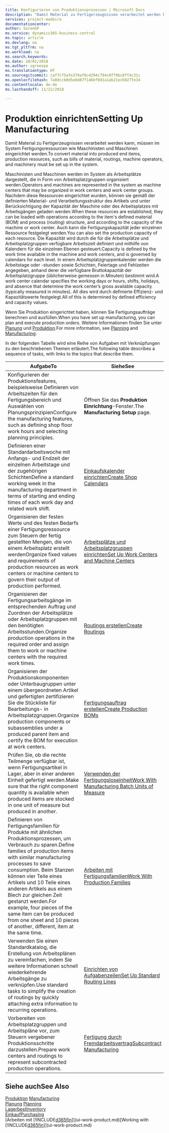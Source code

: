 ```yaml
---
title: Konfigurieren von Produktionsprozessen | Microsoft Docs
description: "Damit Material zu Fertigerzeugnissen verarbeitet werden kann, müssen im System Fertigungsressourcen wie Maschinisten und Maschinen eingerichtet werden."
services: project-madeira
documentationcenter: 
author: SorenGP
ms.service: dynamics365-business-central
ms.topic: article
ms.devlang: na
ms.tgt_pltfrm: na
ms.workload: na
ms.search.keywords: 
ms.date: 10/01/2018
ms.author: sgroespe
ms.translationtype: HT
ms.sourcegitcommit: caf7cf5afe370af0c4294c794c0ff9bc8ff4c31c
ms.openlocfilehash: 7a0dccb0d5e6d87f146bf0d1a1ab21ec6927fe34
ms.contentlocale: de-de
ms.lasthandoff: 11/22/2018

---
```

# <a name="setting-up-manufacturing"></a><span data-ttu-id="463bf-103">Produktion einrichten</span><span class="sxs-lookup"><span data-stu-id="463bf-103">Setting Up Manufacturing</span></span>
<span data-ttu-id="463bf-104">Damit Material zu Fertigerzeugnissen verarbeitet werden kann, müssen im System Fertigungsressourcen wie Maschinisten und Maschinen eingerichtet werden.</span><span class="sxs-lookup"><span data-stu-id="463bf-104">To convert material into produced end items, production resources, such as bills of material, routings, machine operators, and machinery must be set up in the system.</span></span>

<span data-ttu-id="463bf-105">Maschinisten und Maschinen werden im System als Arbeitsplätze dargestellt, die in Form von Arbeitsplatzgruppen organisiert werden.</span><span class="sxs-lookup"><span data-stu-id="463bf-105">Operators and machines are represented in the system as machine centers that may be organized in work centers and work center groups.</span></span> <span data-ttu-id="463bf-106">Nachdem diese Ressourcen eingerichtet wurden, können sie gemäß der definierten  Material- und Verarbeitungsstruktur des Artikels und unter Berücksichtigung der Kapazität der Maschine oder des Arbeitsplatzes mit Arbeitsgängen geladen werden.</span><span class="sxs-lookup"><span data-stu-id="463bf-106">When these resources are established, they can be loaded with operations according to the item's defined material (BOM) and process (routing) structure, and according to the capacity of the machine or work center.</span></span> <span data-ttu-id="463bf-107">Auch kann die Fertigungskapazität jeder einzelnen Ressource festgelegt werden.</span><span class="sxs-lookup"><span data-stu-id="463bf-107">You can also set the production capacity of each resource.</span></span> <span data-ttu-id="463bf-108">Die Kapazität wird durch die für die Arbeitsplätze und Arbeitsplatzgruppen verfügbare Arbeitszeit definiert und mithilfe von Kalendern für die einzelnen Ebenen gesteuert.</span><span class="sxs-lookup"><span data-stu-id="463bf-108">Capacity is defined by the work time available in the machine and work centers, and is governed by calendars for each level.</span></span> <span data-ttu-id="463bf-109">In einem Arbeitsplatzgruppenkalender werden die Arbeitstage oder -stunden sowie Schichten, Feiertage und Fehlzeiten angegeben, anhand derer die verfügbare Bruttokapazität der Arbeitsplatzgruppe (üblicherweise gemessen in Minuten) bestimmt wird.</span><span class="sxs-lookup"><span data-stu-id="463bf-109">A work center calendar specifies the working days or hours, shifts, holidays, and absence that determine the work center’s gross available capacity (typically measured in minutes).</span></span> <span data-ttu-id="463bf-110">All dies wird durch definierte Effizienz- und Kapazitätswerte festgelegt.</span><span class="sxs-lookup"><span data-stu-id="463bf-110">All of this is determined by defined efficiency and capacity values.</span></span>  

<span data-ttu-id="463bf-111">Wenn Sie Produktion eingerichtet haben, können Sie Fertigungsaufträge berechnen und ausfüllen.</span><span class="sxs-lookup"><span data-stu-id="463bf-111">When you have set up manufacturing, you can plan and execute production orders.</span></span> <span data-ttu-id="463bf-112">Weitere Informationen finden Sie unter [Planung](production-planning.md) und [Produktion](production-manage-manufacturing.md).</span><span class="sxs-lookup"><span data-stu-id="463bf-112">For more information, see [Planning](production-planning.md) and [Manufacturing](production-manage-manufacturing.md).</span></span>  

 <span data-ttu-id="463bf-113">In der folgenden Tabelle wird eine Reihe von Aufgaben mit Verknüpfungen zu den beschriebenen Themen erläutert.</span><span class="sxs-lookup"><span data-stu-id="463bf-113">The following table describes a sequence of tasks, with links to the topics that describe them.</span></span>   

|<span data-ttu-id="463bf-114">**Aufgabe**</span><span class="sxs-lookup"><span data-stu-id="463bf-114">**To**</span></span>|<span data-ttu-id="463bf-115">**Siehe**</span><span class="sxs-lookup"><span data-stu-id="463bf-115">**See**</span></span>|  
|------------|-------------|  
|<span data-ttu-id="463bf-116">Konfigurieren der Produktionsfeatures, beispielsweise Definieren von Arbeitszeiten für den Fertigungsbereich und Auswählen von Planungsprinzipien</span><span class="sxs-lookup"><span data-stu-id="463bf-116">Configure the manufacturing features, such as defining shop floor work hours and selecting planning principles.</span></span>|<span data-ttu-id="463bf-117">Öffnen Sie das **Produktion Einrichtung**-Fenster.</span><span class="sxs-lookup"><span data-stu-id="463bf-117">The **Manufacturing Setup** page.</span></span>|  
|<span data-ttu-id="463bf-118">Definieren einer Standardarbeitswoche mit Anfangs- und Endzeit der einzelnen Arbeitstage und der zugehörigen Schichten</span><span class="sxs-lookup"><span data-stu-id="463bf-118">Define a standard working week in the manufacturing department in terms of starting and ending times of each work day and related work shift.</span></span>|[<span data-ttu-id="463bf-119">Einkaufskalender einrichten</span><span class="sxs-lookup"><span data-stu-id="463bf-119">Create Shop Calendars</span></span>](production-how-to-create-work-center-calendars.md)|  
|<span data-ttu-id="463bf-120">Organisieren der festen Werte und des festen Bedarfs einer Fertigungsressource zum Steuern der fertig gestellten Mengen, die von einem Arbeitsplatz erstellt werden</span><span class="sxs-lookup"><span data-stu-id="463bf-120">Organize fixed values and requirements of production resources as work centers or machine centers to govern their output of production performed.</span></span>|[<span data-ttu-id="463bf-121">Arbeitsplätze und Arbeitsplatzgruppen einrichten</span><span class="sxs-lookup"><span data-stu-id="463bf-121">Set Up Work Centers and Machine Centers</span></span>](production-how-to-set-up-work-and-machine-centers.md)|
|<span data-ttu-id="463bf-122">Organisieren der Fertigungsarbeitsgänge im entsprechenden Auftrag und Zuordnen der Arbeitsplätze oder Arbeitsplatzgruppen mit den benötigten Arbeitsstunden.</span><span class="sxs-lookup"><span data-stu-id="463bf-122">Organize production operations in the required order and assign them to work or machine centers with the required work times.</span></span>|[<span data-ttu-id="463bf-123">Routings erstellen</span><span class="sxs-lookup"><span data-stu-id="463bf-123">Create Routings</span></span>](production-how-to-create-routings.md)|
|<span data-ttu-id="463bf-124">Organisieren der Produktionskomponenten oder Unterbaugruppen unter einem übergeordneten Artikel und gefertigten zertifizieren Sie die Stückliste für Bearbeitungs- in Arbeitsplatzgruppen.</span><span class="sxs-lookup"><span data-stu-id="463bf-124">Organize production components or subassemblies under a produced parent item and certify the BOM for execution at work centers.</span></span>|[<span data-ttu-id="463bf-125">Fertigungsauftrag erstellen</span><span class="sxs-lookup"><span data-stu-id="463bf-125">Create Production BOMs</span></span>](production-how-to-create-production-boms.md)|
|<span data-ttu-id="463bf-126">Prüfen Sie, ob die rechte Teilmenge verfügbar ist, wenn Fertigungsartikel in Lager, aber in einer anderen Einheit gefertigt werden.</span><span class="sxs-lookup"><span data-stu-id="463bf-126">Make sure that the right component quantity is available when produced items are stocked in one unit of measure but produced in another.</span></span>|[<span data-ttu-id="463bf-127">Verwenden der Fertigungsloseinheit</span><span class="sxs-lookup"><span data-stu-id="463bf-127">Work With Manufacturing Batch Units of Measure</span></span>](production-how-to-use-the-manufacturing-batch-unit-of-measure.md)|  
|<span data-ttu-id="463bf-128">Definieren von Fertigungsfamilien für Produkte mit ähnlichen Produktionsprozessen, um Verbrauch zu sparen.</span><span class="sxs-lookup"><span data-stu-id="463bf-128">Define families of production items with similar manufacturing processes to save consumption.</span></span> <span data-ttu-id="463bf-129">Beim Stanzen können vier Teile eines Artikels und 10 Teile eines anderen Artikels aus einem Blech zur gleichen Zeit gestanzt werden.</span><span class="sxs-lookup"><span data-stu-id="463bf-129">For example, four pieces of the same item can be produced from one sheet and 10 pieces of another, different, item at the same time.</span></span>|[<span data-ttu-id="463bf-130">Arbeiten mit Fertigungsfamilien</span><span class="sxs-lookup"><span data-stu-id="463bf-130">Work With Production Families</span></span>](production-how-work-family.md)|
|<span data-ttu-id="463bf-131">Verwenden Sie einen Standardkatalog, die Erstellung von Arbeitsplänen zu vereinfachen, indem Sie weitere Informationen schnell wiederkehrende Arbeitsgänge zu verknüpfen.</span><span class="sxs-lookup"><span data-stu-id="463bf-131">Use standard tasks to simplify the creation of routings by quickly attaching extra information to recurring operations.</span></span>|[<span data-ttu-id="463bf-132">Einrichten von Aufgabenzeilen</span><span class="sxs-lookup"><span data-stu-id="463bf-132">Set Up Standard Routing Lines</span></span>](production-how-set-up-standard-routing-lines.md)|  
|<span data-ttu-id="463bf-133">Vorbereiten von Arbeitsplatzgruppen und Arbeitspläne vor, zum Steuern vergebener Produktionsschritte darzustellen.</span><span class="sxs-lookup"><span data-stu-id="463bf-133">Prepare work centers and routings to represent subcontracted production operations.</span></span>|[<span data-ttu-id="463bf-134">Fertigung durch Fremdarbeitsvertrag</span><span class="sxs-lookup"><span data-stu-id="463bf-134">Subcontract Manufacturing</span></span>](production-how-to-subcontract-manufacturing.md)|  

## <a name="see-also"></a><span data-ttu-id="463bf-135">Siehe auch</span><span class="sxs-lookup"><span data-stu-id="463bf-135">See Also</span></span>
<span data-ttu-id="463bf-136">[Produktion](production-manage-manufacturing.md)  </span><span class="sxs-lookup"><span data-stu-id="463bf-136">[Manufacturing](production-manage-manufacturing.md)  </span></span>  
<span data-ttu-id="463bf-137">[Planung](production-planning.md) </span><span class="sxs-lookup"><span data-stu-id="463bf-137">[Planning](production-planning.md) </span></span>  
[<span data-ttu-id="463bf-138">Lagerbest</span><span class="sxs-lookup"><span data-stu-id="463bf-138">Inventory</span></span>](inventory-manage-inventory.md)  
[<span data-ttu-id="463bf-139">Einkauf</span><span class="sxs-lookup"><span data-stu-id="463bf-139">Purchasing</span></span>](purchasing-manage-purchasing.md)  
<span data-ttu-id="463bf-140">[Arbeiten mit [!INCLUDE[d365fin](includes/d365fin_md.md)]](ui-work-product.md)</span><span class="sxs-lookup"><span data-stu-id="463bf-140">[Working with [!INCLUDE[d365fin](includes/d365fin_md.md)]](ui-work-product.md)</span></span>

